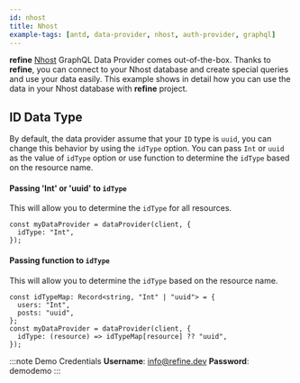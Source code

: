 ```yaml
---
id: nhost
title: Nhost
example-tags: [antd, data-provider, nhost, auth-provider, graphql]
---
```


**refine** [Nhost](https://nhost.io/) GraphQL Data Provider comes out-of-the-box. Thanks to **refine**, you can connect to your Nhost database and create special queries and use your data easily. This example shows in detail how you can use the data in your Nhost database with **refine** project.

## ID Data Type

By default, the data provider assume that your `ID` type is `uuid`, you can change this behavior by using the `idType` option. You can pass `Int` or `uuid` as the value of `idType` option or use function to determine the `idType` based on the resource name.

#### Passing 'Int' or 'uuid' to `idType`

This will allow you to determine the `idType` for all resources.

```tsx
const myDataProvider = dataProvider(client, {
  idType: "Int",
});
```

#### Passing function to `idType`

This will allow you to determine the `idType` based on the resource name.

```tsx
const idTypeMap: Record<string, "Int" | "uuid"> = {
  users: "Int",
  posts: "uuid",
};
const myDataProvider = dataProvider(client, {
  idType: (resource) => idTypeMap[resource] ?? "uuid",
});
```

:::note Demo Credentials
**Username**: info@refine.dev
**Password**: demodemo
:::

<CodeSandboxExample path="--branch v3 data-provider-nhost" />
